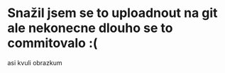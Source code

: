 
# Snažil jsem se to uploadnout na git ale nekonecne dlouho se to commitovalo :( 
asi kvuli obrazkum 
